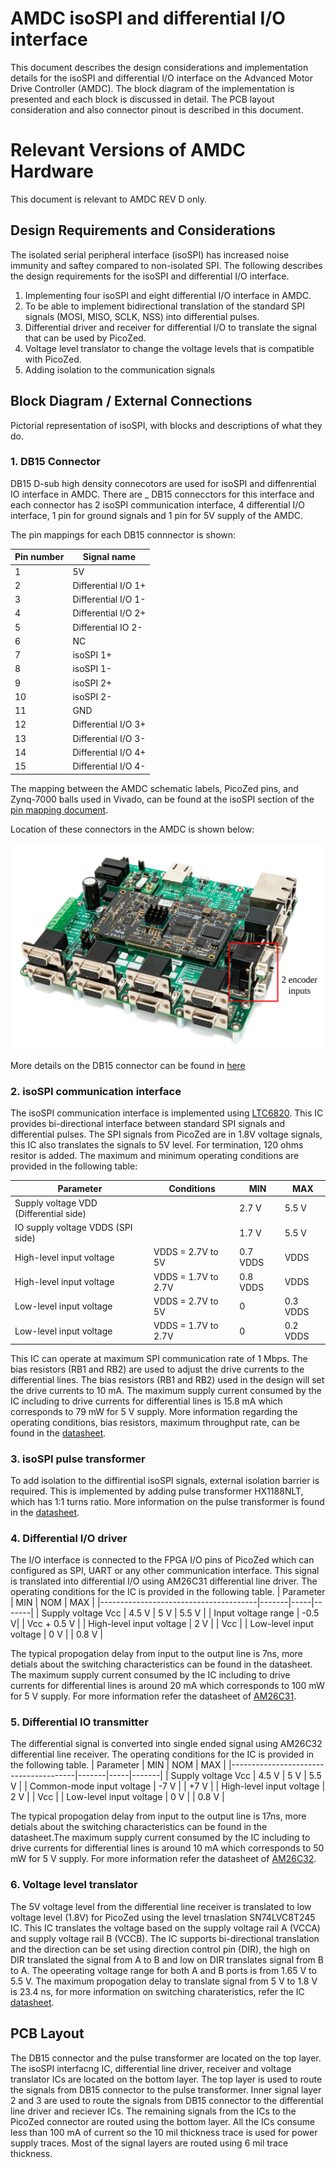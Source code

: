 # AMDC isoSPI and differential I/O interface

This document describes the design considerations and implementation details for the isoSPI and differential I/O interface on the Advanced Motor Drive Controller (AMDC). The block diagram of the implementation is presented and each block is discussed in detail. The PCB layout consideration and also connector pinout is described in this document.

# Relevant Versions of AMDC Hardware

This document is relevant to AMDC REV D only.

## Design Requirements and Considerations

The isolated serial peripheral interface (isoSPI) has increased noise immunity and saftey compared to non-isolated SPI. The following describes the design requirements for the isoSPI and differential I/O interface.
1. Implementing four isoSPI and eight differential I/O interface in AMDC.
2. To be able to implement bidirectional translation of the standard SPI signals (MOSI, MISO, SCLK, NSS) into differential pulses. 
3. Differential driver and receiver for differential I/O to translate the signal that can be used by PicoZed.
4. Voltage level translator to change the voltage levels that is compatible with PicoZed.
5. Adding isolation to the communication signals

## Block Diagram / External Connections

Pictorial representation of isoSPI, with blocks and descriptions of what they do.

### 1. DB15 Connector

DB15 D-sub high density connecotors are used for isoSPI and diffenrential IO interface in AMDC. There are _ DB15 connecctors for this interface and each connector has 2 isoSPI communication interface, 4 differential I/O interface, 1 pin for ground signals and 1 pin for 5V supply of the AMDC.

The pin mappings for each DB15 connnector is shown:

| Pin number | Signal name |
|------------|--------|
| 1 | 5V |
| 2 | Differential I/O 1+ |
| 3 | Differential I/O 1- |
| 4 | Differential I/O 2+ |
| 5 | Differential IO 2- |
| 6 | NC |
| 7 | isoSPI 1+ |
| 8 | isoSPI 1- |
| 9 | isoSPI 2+ |
| 10 | isoSPI 2- |
| 11 | GND |
| 12 | Differential I/O 3+ |
| 13 | Differential I/O 3- |
| 14 | Differential I/O 4+ |
| 15 | Differential I/O 4- |

The mapping between the AMDC schematic labels, PicoZed pins, and Zynq-7000 balls used in Vivado, can be found at the isoSPI section of the [pin mapping document](RevD-PinMapping.md#encoder).

Location of these connectors in the AMDC is shown below:

<img src="images/amdc-encoder-input-highlighted.svg" />

More details on the DB15 connector can be found in [here](https://content.norcomp.net/rohspdfs/Connectors/17Y/178/513/178-H15-513R497.pdf)

### 2. isoSPI communication interface

The isoSPI communication interface is implemented using [LTC6820](https://www.analog.com/media/en/technical-documentation/data-sheets/LTC6820.pdf). This IC provides bi-directional interface between standard SPI signals and differential pulses. The SPI signals from PicoZed are in 1.8V voltage signals, this IC also translates the signals to 5V level. For termination, 120 ohms resitor is added. The maximum and minimum operating conditions are provided in the following table:

| Parameter                             |    Conditions     |   MIN   |  MAX  |
|---------------------------------------|-------------------|---------|-------|
| Supply voltage VDD (Differential side)|                   | 2.7 V   | 5.5 V |
| IO supply voltage VDDS (SPI side)     |                   | 1.7 V   | 5.5 V |
| High-level input voltage              |VDDS = 2.7V to 5V  | 0.7 VDDS| VDDS  |
| High-level input voltage              |VDDS = 1.7V to 2.7V| 0.8 VDDS| VDDS  |
| Low-level input voltage               |VDDS = 2.7V to 5V  | 0       | 0.3 VDDS  |
| Low-level input voltage               |VDDS = 1.7V to 2.7V| 0       | 0.2 VDDS  |

This IC can operate at maximum SPI communication rate of 1 Mbps. The bias resistors (RB1 and RB2) are used to adjust the drive currents to the differential lines. The bias resistors (RB1 and RB2) used in the design will set the drive currents to 10 mA. The maximum supply current consumed by the IC including to drive currents for differential lines is 15.8 mA which corresponds to 79 mW for 5 V supply. More information regarding the operating conditions, bias resistors, maximum throughput rate, can be found in the [datasheet](https://www.analog.com/media/en/technical-documentation/data-sheets/LTC6820.pdf). 

### 3. isoSPI pulse transformer

To add isolation to the diffirential isoSPI signals, external isolation barrier is required. This is implemented by adding pulse transformer HX1188NLT, which has 1:1 turns ratio. More information on the pulse transformer is found in the [datasheet](https://media.digikey.com/pdf/Data%20Sheets/Pulse%20PDFs/10_100BASE-T%20Single%20Port%20SMD%20Magnetics_Rev2008.pdf).

### 4. Differential I/O driver

The I/O interface is connected to the FPGA I/O pins of PicoZed which can configured as SPI, UART or any other communication interface. This signal is translated into differential I/O using AM26C31 differential line driver. The operating conditions for the IC is provided in the following table.
| Parameter                             | MIN   | NOM | MAX   |
|---------------------------------------|-------|-----|-------|
| Supply voltage Vcc                    | 4.5 V | 5 V | 5.5 V |
| Input voltage range                   | -0.5 V|     | Vcc + 0.5 V  |
| High-level input voltage              | 2 V   |     | Vcc   |
| Low-level input voltage               | 0 V   |     | 0.8 V |

The typical propogation delay from input to the output line is 7ns, more detials about the switching characteristics can be found in the datasheet. The maximum supply current consumed by the IC including to drive currents for differential lines is around 20 mA which corresponds to 100 mW for 5 V supply. For more information refer the datasheet of [AM26C31](http://www.ti.com/lit/ds/symlink/am26c31.pdf?HQS=TI-null-null-digikeymode-df-pf-null-wwe&ts=1590045318995).

### 5. Differential IO transmitter

The differential signal is converted into single ended signal using AM26C32 differential line receiver. The operating conditions for the IC is provided in the following table.
| Parameter                             | MIN   | NOM | MAX   |
|---------------------------------------|-------|-----|-------|
| Supply voltage Vcc                    | 4.5 V | 5 V | 5.5 V |
| Common-mode input voltage             | -7 V  |     | +7 V  |
| High-level input voltage              | 2 V   |     | Vcc   |
| Low-level input voltage               | 0 V   |     | 0.8 V |

The typical propogation delay from input to the output line is 17ns, more detials about the switching characteristics can be found in the datasheet.The maximum supply current consumed by the IC including to drive currents for differential lines is around 10 mA which corresponds to 50 mW for 5 V supply. For more information refer the datasheet of [AM26C32](http://www.ti.com/lit/ds/symlink/am26c32.pdf?HQS=TI-null-null-digikeymode-df-pf-null-wwe&ts=1590045351338).

### 6. Voltage level translator

The 5V voltage level from the differential line receiver is translated to low voltage level (1.8V) for PicoZed using the level trnaslation SN74LVC8T245 IC. This IC translates the voltage based on the supply voltage rail A (VCCA) and supply voltage rail B (VCCB). The IC supports bi-directional translation and the direction can be set using direction control pin (DIR), the high on DIR translated the signal from A to B and low on DIR translates signal from B to A. The opeerating voltage range for both A and B ports is from 1.65 V to 5.5 V. The maximum propogation delay to translate signal from 5 V to 1.8 V is 23.4 ns, for more information on switching charateristics, refer the IC [datasheet](http://www.ti.com/lit/ds/symlink/sn74lvc8t245.pdf?HQS=TI-null-null-digikeymode-df-pf-null-wwe&ts=1590052474879).    

## PCB Layout

The DB15 connector and the pulse transformer are located on the top layer. The isoSPI interfacng IC, differential line driver, receiver and voltage translator ICs are located on the bottom layer. The top layer is used to route the signals from DB15 connector to the pulse transformer. Inner signal layer 2 and 3 are used to route the signals from DB15 connector to the differential line driver and reciever ICs. The remaining signals from the ICs to the PicoZed connector are routed using the bottom layer. All the ICs consume less than 100 mA of current so the 10 mil thickness trace is used for power supply traces. Most of the signal layers are routed using 6 mil trace thickness.


